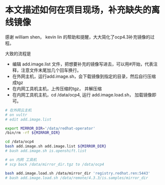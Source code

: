 # 本文描述如何在项目现场，补充缺失的离线镜像

感谢 william shen， kevin lin 的帮助和提醒，大大简化了ocp4.3补充镜像的过程。

大致的流程是
- 编辑 add.image.list 文件，把想要补充的镜像写进去，可以用#开始，代表注释，注意文件末尾加几个回车换行。
- 在外网主机，运行add.image.sh，会下载镜像到指定的目录，然后自行压缩成tgz
- 在内网工具机主机，上传压缩的tgz， 并解压缩
- 在内网工具机主机，cd /data/ocp4, 运行 add.image.load.sh， 加载镜像即可。

```bash
# 在外网云主机
# on vultr
# edit add.image.list

export MIRROR_DIR='/data/redhat-operator'
/bin/rm -rf ${MIRROR_DIR}

cd /data/ocp4
bash add.image.sh add.image.list ${MIRROR_DIR}
# bash add.image.sh is.openshift.list

# on 内网 工具机
# scp back /data/mirror_dir.tgz to /data/ocp4

bash add.image.load.sh /data/mirror_dir 'registry.redhat.ren:5443'
# bash add.image.load.sh /data/remote/4.3.3/is.samples/mirror_dir

```

